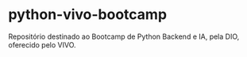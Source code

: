 # python-vivo-bootcamp
Repositório destinado ao Bootcamp de Python Backend e IA, pela DIO, oferecido pelo VIVO. 
